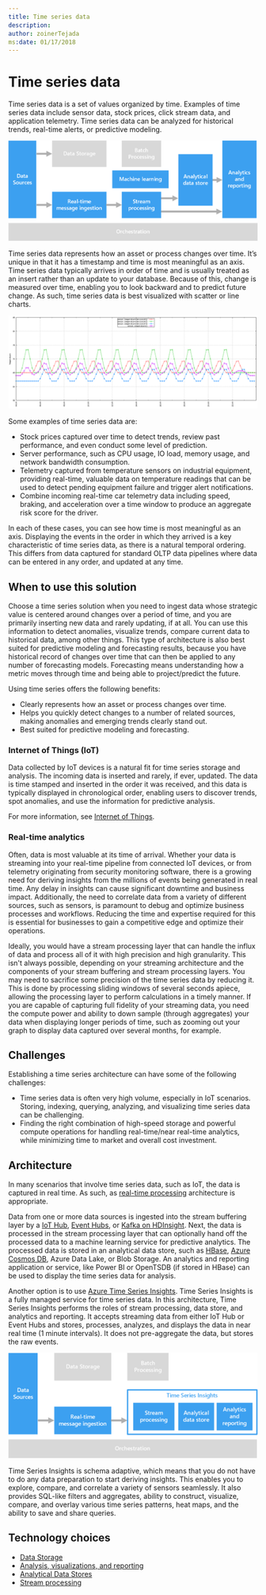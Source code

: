 ```yaml
---
title: Time series data
description: 
author: zoinerTejada
ms:date: 01/17/2018
---
```


# Time series data

Time series data is a set of values organized by time. Examples of time series data include sensor data, stock prices, click stream data, and application telemetry. Time series data can be analyzed for historical trends, real-time alerts, or predictive modeling.

![](./images/time-series-pipeline.png)

Time series data represents how an asset or process changes over time. It’s unique in that it has a timestamp and time is most meaningful as an axis. Time series data typically arrives in order of time and is usually treated as an insert rather than an update to your database. Because of this, change is measured over time, enabling you to look backward and to predict future change. As such, time series data is best visualized with scatter or line charts.

![Time series data visualized in a line chart](./images/time-series-chart.png)

Some examples of time series data are:

- Stock prices captured over time to detect trends, review past performance, and even conduct some level of prediction.
- Server performance, such as CPU usage, IO load, memory usage, and network bandwidth consumption.
- Telemetry captured from temperature sensors on industrial equipment, providing real-time, valuable data on temperature readings that can be used to detect pending equipment failure and trigger alert notifications.
- Combine incoming real-time car telemetry data including speed, braking, and acceleration over a time window to produce an aggregate risk score for the driver.

In each of these cases, you can see how time is most meaningful as an axis. Displaying the events in the order in which they arrived is a key characteristic of time series data, as there is a natural temporal ordering. This differs from data captured for standard OLTP data pipelines where data can be entered in any order, and updated at any time.

## When to use this solution

Choose a time series solution when you need to ingest data whose strategic value is centered around changes over a period of time, and you are primarily inserting new data and rarely updating, if at all. You can use this information to detect anomalies, visualize trends, compare current data to historical data, among other things. This type of architecture is also best suited for predictive modeling and forecasting results, because you have historical record of changes over time that can then be applied to any number of forecasting models. Forecasting means understanding how a metric moves through time and being able to project/predict the future.

Using time series offers the following benefits:

* Clearly represents how an asset or process changes over time.
* Helps you quickly detect changes to a number of related sources, making anomalies and emerging trends clearly stand out.
* Best suited for predictive modeling and forecasting.

### Internet of Things (IoT)

Data collected by IoT devices is a natural fit for time series storage and analysis. The incoming data is inserted and rarely, if ever, updated. The data is time stamped and inserted in the order it was received, and this data is typically displayed in chronological order, enabling users to discover trends, spot anomalies, and use the information for predictive analysis.

For more information, see [Internet of Things](../concepts/big-data.md#internet-of-things-iot).

### Real-time analytics

Often, data is most valuable at its time of arrival. Whether your data is streaming into your real-time pipeline from connected IoT devices, or from telemetry originating from security monitoring software, there is a growing need for deriving insights from the millions of events being generated in real time. Any delay in insights can cause significant downtime and business impact. Additionally, the need to correlate data from a variety of different sources, such as sensors, is paramount to debug and optimize business processes and workflows. Reducing the time and expertise required for this is essential for businesses to gain a competitive edge and optimize their operations.

Ideally, you would have a stream processing layer that can handle the influx of data and process all of it with high precision and high granularity. This isn't always possible, depending on your streaming architecture and the components of your stream buffering and stream processing layers. You may need to sacrifice some precision of the time series data by reducing it. This is done by processing sliding windows of several seconds apiece, allowing the processing layer to perform calculations in a timely manner. If you are capable of capturing full fidelity of your streaming data, you need the compute power and ability to down sample (through aggregates) your data when displaying longer periods of time, such as zooming out your graph to display data captured over several months, for example.

## Challenges

Establishing a time series architecture can have some of the following challenges:

* Time series data is often very high volume, especially in IoT scenarios. Storing, indexing, querying, analyzing, and visualizing time series data can be challenging. 
* Finding the right combination of high-speed storage and powerful compute operations for handling real-time/near real-time analytics, while minimizing time to market and overall cost investment.

## Architecture

In many scenarios that involve time series data, such as IoT, the data is captured in real time. As such, as [real-time processing](./real-time-processing.md) architecture is appropriate. 

Data from one or more data sources is ingested into the stream buffering layer by a [IoT Hub](/azure/iot-hub/), [Event Hubs](/azure/event-hubs/), or [Kafka on HDInsight](/azure/hdinsight/kafka/apache-kafka-introduction). Next, the data is processed in the stream processing layer that can optionally hand off the processed data to a machine learning service for predictive analytics. The processed data is stored in an analytical data store, such as [HBase](/azure/hdinsight/hbase/apache-hbase-overview), [Azure Cosmos DB](/azure/cosmos-db/), Azure Data Lake, or Blob Storage. An analytics and reporting application or service, like Power BI or OpenTSDB (if stored in HBase) can be used to display the time series data for analysis.

Another option is to use [Azure Time Series Insights](/azure/time-series-insights/). Time Series Insights is a fully managed service for time series data. In this architecture, Time Series Insights performs the roles of stream processing, data store, and analytics and reporting. It accepts streaming data from either IoT Hub or Event Hubs and stores, processes, analyzes, and displays the data in near real time (1 minute intervals). It does not pre-aggregate the data, but stores the raw events.

![Time Series Insights](./images/time-series-insights.png) 

Time Series Insights is schema adaptive, which means that you do not have to do any data preparation to start deriving insights. This enables you to explore, compare, and correlate a variety of sensors seamlessly. It also provides SQL-like filters and aggregates, ability to construct, visualize, compare, and overlay various time series patterns, heat maps, and the ability to save and share queries. 

## Technology choices

- [Data Storage](../technology-choices/data-storage.md)
- [Analysis, visualizations, and reporting](../technology-choices/analysis-visualizations-reporting.md)
- [Analytical Data Stores](../technology-choices/analytical-data-stores.md)
- [Stream processing](../technology-choices/stream-processing.md)
